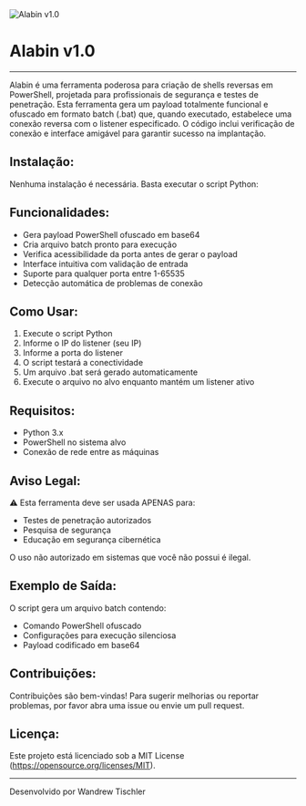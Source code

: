 
<img src="" alt="Alabin v1.0">

<h1>Alabin v1.0</h1>

---

Alabin é uma ferramenta poderosa para criação de shells reversas em PowerShell, projetada para profissionais de segurança e testes de penetração. Esta ferramenta gera um payload totalmente funcional e ofuscado em formato batch (.bat) que, quando executado, estabelece uma conexão reversa com o listener especificado. O código inclui verificação de conexão e interface amigável para garantir sucesso na implantação.

<h2>Instalação:</h2>

Nenhuma instalação é necessária. Basta executar o script Python:


<h2>Funcionalidades:</h2>

- Gera payload PowerShell ofuscado em base64
- Cria arquivo batch pronto para execução
- Verifica acessibilidade da porta antes de gerar o payload
- Interface intuitiva com validação de entrada
- Suporte para qualquer porta entre 1-65535
- Detecção automática de problemas de conexão

<h2>Como Usar:</h2>

1. Execute o script Python
2. Informe o IP do listener (seu IP)
3. Informe a porta do listener
4. O script testará a conectividade
5. Um arquivo .bat será gerado automaticamente
6. Execute o arquivo no alvo enquanto mantém um listener ativo

<h2>Requisitos:</h2>

- Python 3.x
- PowerShell no sistema alvo
- Conexão de rede entre as máquinas

<h2>Aviso Legal:</h2>

⚠️ Esta ferramenta deve ser usada APENAS para:
- Testes de penetração autorizados
- Pesquisa de segurança
- Educação em segurança cibernética

O uso não autorizado em sistemas que você não possui é ilegal.

<h2>Exemplo de Saída:</h2>

O script gera um arquivo batch contendo:
- Comando PowerShell ofuscado
- Configurações para execução silenciosa
- Payload codificado em base64

<h2>Contribuições:</h2>

Contribuições são bem-vindas! Para sugerir melhorias ou reportar problemas, por favor abra uma issue ou envie um pull request.

<h2>Licença:</h2>

Este projeto está licenciado sob a MIT License (https://opensource.org/licenses/MIT).

---

Desenvolvido por Wandrew Tischler
